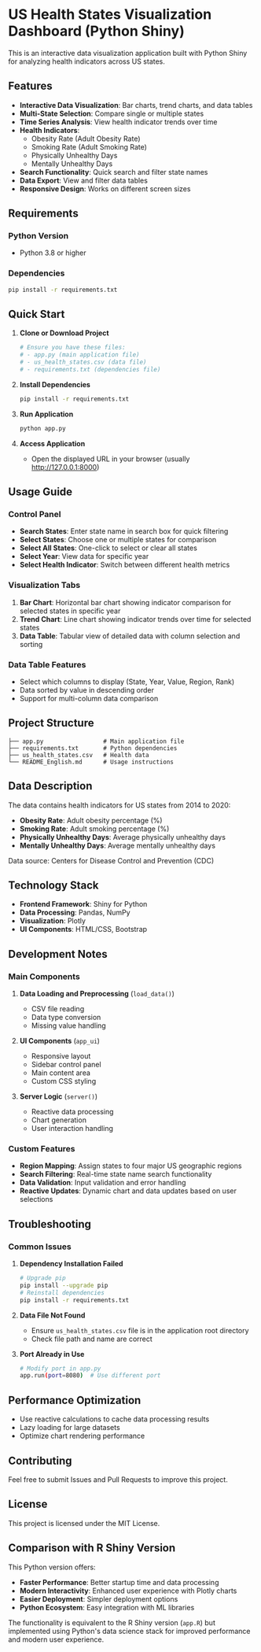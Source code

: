 # US Health States Visualization Dashboard (Python Shiny)

This is an interactive data visualization application built with Python Shiny for analyzing health indicators across US states.

## Features

- **Interactive Data Visualization**: Bar charts, trend charts, and data tables
- **Multi-State Selection**: Compare single or multiple states
- **Time Series Analysis**: View health indicator trends over time
- **Health Indicators**: 
  - Obesity Rate (Adult Obesity Rate)
  - Smoking Rate (Adult Smoking Rate)
  - Physically Unhealthy Days
  - Mentally Unhealthy Days
- **Search Functionality**: Quick search and filter state names
- **Data Export**: View and filter data tables
- **Responsive Design**: Works on different screen sizes

## Requirements

### Python Version
- Python 3.8 or higher

### Dependencies
```bash
pip install -r requirements.txt
```

## Quick Start

1. **Clone or Download Project**
   ```bash
   # Ensure you have these files:
   # - app.py (main application file)
   # - us_health_states.csv (data file)
   # - requirements.txt (dependencies file)
   ```

2. **Install Dependencies**
   ```bash
   pip install -r requirements.txt
   ```

3. **Run Application**
   ```bash
   python app.py
   ```

4. **Access Application**
   - Open the displayed URL in your browser (usually http://127.0.0.1:8000)

## Usage Guide

### Control Panel
- **Search States**: Enter state name in search box for quick filtering
- **Select States**: Choose one or multiple states for comparison
- **Select All States**: One-click to select or clear all states
- **Select Year**: View data for specific year
- **Select Health Indicator**: Switch between different health metrics

### Visualization Tabs
1. **Bar Chart**: Horizontal bar chart showing indicator comparison for selected states in specific year
2. **Trend Chart**: Line chart showing indicator trends over time for selected states
3. **Data Table**: Tabular view of detailed data with column selection and sorting

### Data Table Features
- Select which columns to display (State, Year, Value, Region, Rank)
- Data sorted by value in descending order
- Support for multi-column data comparison

## Project Structure

```
├── app.py                 # Main application file
├── requirements.txt       # Python dependencies
├── us_health_states.csv   # Health data
└── README_English.md      # Usage instructions
```

## Data Description

The data contains health indicators for US states from 2014 to 2020:
- **Obesity Rate**: Adult obesity percentage (%)
- **Smoking Rate**: Adult smoking percentage (%)
- **Physically Unhealthy Days**: Average physically unhealthy days
- **Mentally Unhealthy Days**: Average mentally unhealthy days

Data source: Centers for Disease Control and Prevention (CDC)

## Technology Stack

- **Frontend Framework**: Shiny for Python
- **Data Processing**: Pandas, NumPy
- **Visualization**: Plotly
- **UI Components**: HTML/CSS, Bootstrap

## Development Notes

### Main Components

1. **Data Loading and Preprocessing** (`load_data()`)
   - CSV file reading
   - Data type conversion
   - Missing value handling

2. **UI Components** (`app_ui`)
   - Responsive layout
   - Sidebar control panel
   - Main content area
   - Custom CSS styling

3. **Server Logic** (`server()`)
   - Reactive data processing
   - Chart generation
   - User interaction handling

### Custom Features

- **Region Mapping**: Assign states to four major US geographic regions
- **Search Filtering**: Real-time state name search functionality
- **Data Validation**: Input validation and error handling
- **Reactive Updates**: Dynamic chart and data updates based on user selections

## Troubleshooting

### Common Issues

1. **Dependency Installation Failed**
   ```bash
   # Upgrade pip
   pip install --upgrade pip
   # Reinstall dependencies
   pip install -r requirements.txt
   ```

2. **Data File Not Found**
   - Ensure `us_health_states.csv` file is in the application root directory
   - Check file path and name are correct

3. **Port Already in Use**
   ```bash
   # Modify port in app.py
   app.run(port=8080)  # Use different port
   ```

## Performance Optimization

- Use reactive calculations to cache data processing results
- Lazy loading for large datasets
- Optimize chart rendering performance

## Contributing

Feel free to submit Issues and Pull Requests to improve this project.

## License

This project is licensed under the MIT License.

## Comparison with R Shiny Version

This Python version offers:
- **Faster Performance**: Better startup time and data processing
- **Modern Interactivity**: Enhanced user experience with Plotly charts
- **Easier Deployment**: Simpler deployment options
- **Python Ecosystem**: Easy integration with ML libraries

The functionality is equivalent to the R Shiny version (`app.R`) but implemented using Python's data science stack for improved performance and modern user experience. 
